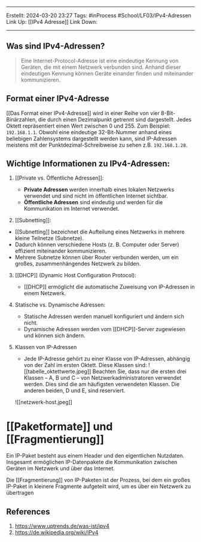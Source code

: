 
--- 
Erstellt: 2024-03-20    23:27 
Tags: #inProcess #School/LF03/IPv4-Adressen 
Link Up: [[IPv4 Adresse]]
Link Down:

--- 
## Was sind IPv4-Adressen?

>Eine Internet-Protocol-Adresse ist eine eindeutige Kennung von Geräten, die mit einem Netzwerk verbunden sind. Anhand dieser eindeutigen Kennung können Geräte einander finden und miteinander kommunizieren.

## Format einer IPv4-Adresse

[[Das Format einer IPv4-Adresse]] wird in einer Reihe von vier 8-Bit-Binärzahlen, die durch einen Dezimalpunkt getrennt sind dargestellt. Jedes Oktett repräsentiert einen Wert zwischen 0 und 255. Zum Beispiel: `192.168.1.1`. Obwohl eine eindeutige 32-Bit-Nummer anhand eines beliebigen Zahlensystems dargestellt werden kann, sind IP-Adressen meistens mit der Punktdezimal-Schreibweise zu sehen z.B. `192.168.1.28`.

## Wichtige Informationen zu IPv4-Adressen:

1. [[Private vs. Öffentliche Adressen]]:
   - **Private Adressen** werden innerhalb eines lokalen Netzwerks verwendet und sind nicht im öffentlichen Internet sichtbar.
   - **Öffentliche Adressen** sind eindeutig und werden für die Kommunikation im Internet verwendet.

2. [[Subnetting]]:
- [[Subnetting]] bezeichnet die Aufteilung eines Netzwerks in mehrere kleine Teilnetze (Subnetze).
- Dadurch können verschiedene Hosts (z. B. Computer oder Server) effizient miteinander kommunizieren.
- Mehrere Subnetze können über Router verbunden werden, um ein großes, zusammenhängendes Netzwerk zu bilden.

3. [[DHCP]] (Dynamic Host Configuration Protocol):
   - [[DHCP]] ermöglicht die automatische Zuweisung von IP-Adressen in einem Netzwerk.

4. Statische vs. Dynamische Adressen:
   - Statische Adressen werden manuell konfiguriert und ändern sich nicht.
   - Dynamische Adressen werden vom [[DHCP]]-Server zugewiesen und können sich ändern.

5.  Klassen von IP-Adressen
	- Jede IP-Adresse gehört zu einer Klasse von IP-Adressen, abhängig von der Zahl im ersten Oktett. Diese Klassen sind:
	 ![[tabelle_oktettwerte.jpeg]]
	 Beachten Sie, dass nur die ersten drei Klassen – A, B und C – von Netzwerkadministratoren verwendet werden. Dies sind die am häufigsten verwendeten Klassen. Die anderen beiden, D und E, sind reserviert.
	 
	 ![[netzwerk-host.jpeg]]

# [[Paketformate]] und [[Fragmentierung]]

Ein IP-Paket besteht aus einem Header und den eigentlichen Nutzdaten. Insgesamt ermöglichen IP-Datenpakete die Kommunikation zwischen Geräten im Netzwerk und über das Internet.

Die [[Fragmentierung]] von IP-Paketen ist der Prozess, bei dem ein großes IP-Paket in kleinere Fragmente aufgeteilt wird, um es über ein Netzwerk zu übertragen

## References
1. https://www.uptrends.de/was-ist/ipv4
2. https://de.wikipedia.org/wiki/IPv4
